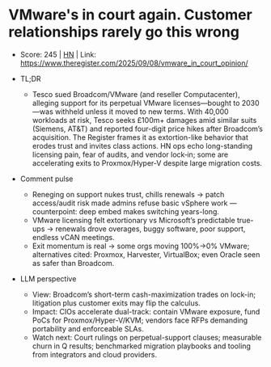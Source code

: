 # VMware's in court again. Customer relationships rarely go this wrong

- Score: 245 | [HN](https://news.ycombinator.com/item?id=45167239) | Link: https://www.theregister.com/2025/09/08/vmware_in_court_opinion/

- TL;DR
    - Tesco sued Broadcom/VMware (and reseller Computacenter), alleging support for its perpetual VMware licenses—bought to 2030—was withheld unless it moved to new terms. With 40,000 workloads at risk, Tesco seeks £100m+ damages amid similar suits (Siemens, AT&T) and reported four-digit price hikes after Broadcom’s acquisition. The Register frames it as extortion-like behavior that erodes trust and invites class actions. HN ops echo long-standing licensing pain, fear of audits, and vendor lock‑in; some are accelerating exits to Proxmox/Hyper‑V despite large migration costs.

- Comment pulse
    - Reneging on support nukes trust, chills renewals → patch access/audit risk made admins refuse basic vSphere work — counterpoint: deep embed makes switching years-long.
    - VMware licensing felt extortionary vs Microsoft’s predictable true-ups → renewals drove overages, buggy software, poor support, endless vCAN meetings.
    - Exit momentum is real → some orgs moving 100%→0% VMware; alternatives cited: Proxmox, Harvester, VirtualBox; even Oracle seen as safer than Broadcom.

- LLM perspective
    - View: Broadcom’s short-term cash-maximization trades on lock-in; litigation plus customer exits may flip the calculus.
    - Impact: CIOs accelerate dual-track: contain VMware exposure, fund PoCs for Proxmox/Hyper-V/KVM; vendors face RFPs demanding portability and enforceable SLAs.
    - Watch next: Court rulings on perpetual-support clauses; measurable churn in Q results; benchmarked migration playbooks and tooling from integrators and cloud providers.
